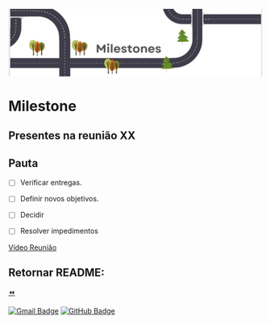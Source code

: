 ![Banner](../../assest/img/milestones.jpg)
# Milestone 

## Presentes na reunião XX
## Pauta

 - [ ] Verificar entregas.
 - [ ] Definir novos objetivos.
 - [ ] Decidir
 - [ ] Resolver impedimentos


[Vídeo Reunião]()


<!-- rodapé -->
## Retornar README:

  [:rewind:](../../README.md)
  
[![Gmail Badge](https://img.shields.io/badge/Gmail-D14836?style=for-the-badge&logo=gmail&logoColor=white)](mailto:balcao.brasil.adm@gmail.com)
[![GitHub Badge](https://img.shields.io/badge/GitHub-100000?style=for-the-badge&logo=github&logoColor=white)](https://github.com/DeBaFig/ProjetoEntra21-22-PHP)
 



